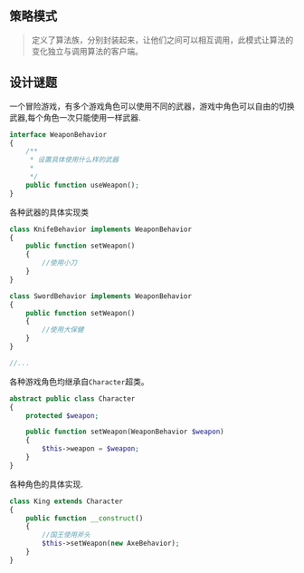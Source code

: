 ## 策略模式

> 定义了算法族，分别封装起来，让他们之间可以相互调用，此模式让算法的变化独立与调用算法的客户端。

## 设计谜题

一个冒险游戏，有多个游戏角色可以使用不同的武器，游戏中角色可以自由的切换武器,每个角色一次只能使用一样武器.

```php
interface WeaponBehavior
{
    /**
     * 设置具体使用什么样的武器
     *
     */
    public function useWeapon();
}
```

各种武器的具体实现类

```php
class KnifeBehavior implements WeaponBehavior
{
    public function setWeapon()
    {
        //使用小刀
    }
}

class SwordBehavior implements WeaponBehavior
{
    public function setWeapon()
    {
        //使用大保健
    }
}

//...
```

各种游戏角色均继承自`Character`超类。

```php
abstract public class Character
{
    protected $weapon;

    public function setWeapon(WeaponBehavior $weapon)
    {
        $this->weapon = $weapon;
    }
}
```

各种角色的具体实现.

```php
class King extends Character
{
    public function __construct()
    {
        //国王使用斧头
        $this->setWeapon(new AxeBehavior);
    }
}
```



